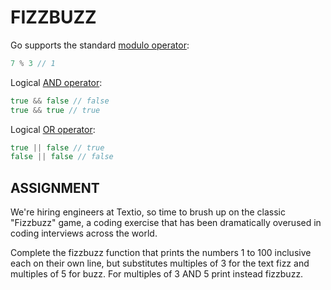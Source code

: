 # FIZZBUZZ

Go supports the standard [modulo operator](https://www.youtube.com/watch?v=fVNaZntwYPw&ab_channel=Bootdev):

```go
7 % 3 // 1
```

Logical [AND operator](https://developer.mozilla.org/en-US/docs/Web/JavaScript/Reference/Operators/Logical_AND):


```go
true && false // false
true && true // true
```

Logical [OR operator](https://developer.mozilla.org/en-US/docs/Web/JavaScript/Reference/Operators/Logical_OR):


```go
true || false // true
false || false // false
```

## ASSIGNMENT
We're hiring engineers at Textio, so time to brush up on the classic "Fizzbuzz" game, a coding exercise that has been dramatically overused in coding interviews across the world.

Complete the fizzbuzz function that prints the numbers 1 to 100 inclusive each on their own line, but substitutes multiples of 3 for the text fizz and multiples of 5 for buzz. For multiples of 3 AND 5 print instead fizzbuzz.